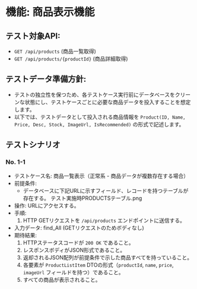 # 機能: 商品表示機能

## テスト対象API:

- `GET /api/products` (商品一覧取得)
- `GET /api/products/{productId}` (商品詳細取得)

## テストデータ準備方針:

- テストの独立性を保つため、各テストケース実行前にデータベースをクリーンな状態にし、テストケースごとに必要な商品データを投入することを想定します。
- 以下では、テストデータとして投入される商品情報を `Product(ID, Name, Price, Desc, Stock, ImageUrl, IsRecommended)` の形式で記述します。

## テストシナリオ

### No. 1-1

- テストケース名: 商品一覧表示（正常系 - 商品データが複数存在する場合）
- 前提条件:
  - データベースに下記URLに示すフィールド、レコードを持つテーブルが存在する。
    テスト実施時PRODUCTSテーブル.png
- 操作: URLにアクセスする。
- 手順:
  1. HTTP GETリクエストを `/api/products` エンドポイントに送信する。
- 入力データ: find_All (GETリクエストのためボディなし)
- 期待結果:
  1. HTTPステータスコードが `200 OK` であること。
  2. レスポンスボディがJSON形式であること。
  3. 返却されるJSON配列が前提条件で示した商品すべてを持っていること。
  4. 各要素が `ProductListItem` DTOの形式（`productId`, `name`, `price`, `imageUrl` フィールドを持つ）であること。
  5. すべての商品が表示されること。
